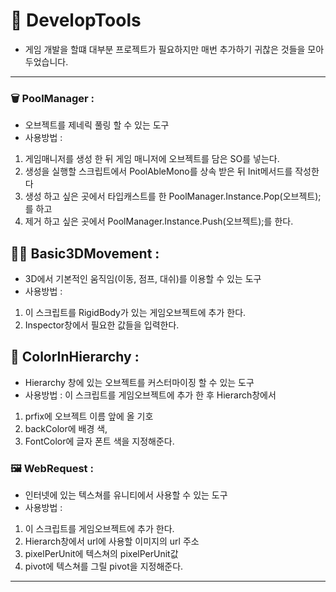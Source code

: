 # 🧰 DevelopTools
 - 게임 개발을 할떄 대부분 프로젝트가 필요하지만 매번 추가하기 귀찮은 것들을 모아두었습니다.
---

 ### 🗑️ PoolManager :
 - 오브젝트를 제네릭 풀링 할 수 있는 도구
 - 사용방법 :
 1.  게임매니저를 생성 한 뒤 게임 매니저에 오브젝트를 담은 SO를 넣는다.
 2.  생성을 실행할 스크립트에서 PoolAbleMono를 상속 받은 뒤 Init메서드를 작성한다
 3.  생성 하고 싶은 곳에서 타입캐스트를 한 PoolManager.Instance.Pop(오브젝트);를 하고
 4.  제거 하고 싶은 곳에서 PoolManager.Instance.Push(오브젝트);를 한다.

 ## 🏃🏻 Basic3DMovement :
 - 3D에서 기본적인 움직임(이동, 점프, 대쉬)를 이용할 수 있는 도구
 - 사용방법 :
 1.  이 스크립트를 RigidBody가 있는 게임오브젝트에 추가 한다.
 2.  Inspector창에서 필요한 값들을 입력한다.

 ## 🎨 ColorInHierarchy :
 - Hierarchy 창에 있는 오브젝트를 커스터마이징 할 수 있는 도구
 - 사용방법 : 이 스크립트를 게임오브젝트에 추가 한 후 Hierarch창에서
 1. prfix에 오브젝트 이름 앞에 올 기호
 2. backColor에 배경 색,
 3. FontColor에 글자 폰트 색을 지정해준다.
 
 ### 🖼️ WebRequest :
 - 인터넷에 있는 텍스쳐를 유니티에서 사용할 수 있는 도구
 - 사용방법 :
 1. 이 스크립트를 게임오브젝트에 추가 한다.
 2. Hierarch창에서 url에 사용할 이미지의 url 주소
 3. pixelPerUnit에 텍스쳐의 pixelPerUnit값
 4. pivot에 텍스쳐를 그릴 pivot을 지정해준다.
          
---
